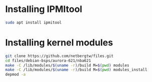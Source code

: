 # Installing IPMItool
```bash
sudo apt install ipmitool
```

# Installing kernel modules

```bash
git clone https://github.com/netbergtw/files.git
cd files/debian-bsps/aurora-621/nba621
make -C /lib/modules/$(uname -r)/build M=$(pwd) modules
make -C /lib/modules/$(uname -r)/build M=$(pwd) modules_install
depmod -a
```
